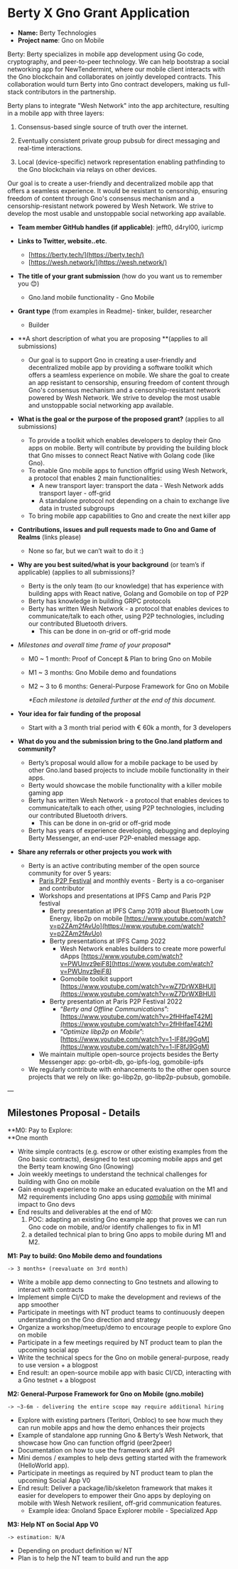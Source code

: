 # Berty X Gno Grant Application



* **Name:** Berty Technologies
* **Project name**: Gno on Mobile

Berty: Berty specializes in mobile app development using Go code, cryptography, and peer-to-peer technology. We can help bootstrap a social networking app for NewTendermint, where our mobile client interacts with the Gno blockchain and collaborates on jointly developed contracts. This collaboration would turn Berty into Gno contract developers, making us full-stack contributors in the partnership.

Berty plans to integrate "Wesh Network" into the app architecture, resulting in a mobile app with three layers:

1. Consensus-based single source of truth over the internet.

2. Eventually consistent private group pubsub for direct messaging and real-time interactions.

3. Local (device-specific) network representation enabling pathfinding to the Gno blockchain via relays on other devices.

Our goal is to create a user-friendly and decentralized mobile app that offers a seamless experience. It would be resistant to censorship, ensuring freedom of content through Gno's consensus mechanism and a censorship-resistant network powered by Wesh Network. We strive to develop the most usable and unstoppable social networking app available.



* **Team member GitHub handles (if applicable)**: jefft0, d4ryl00, iuricmp
* **Links to Twitter, website..etc**.
    * [https://berty.tech/](https://berty.tech/) 
    * [https://wesh.network/](https://wesh.network/) 
* **The title of your grant submission** (how do you want us to remember you 😊)
    * Gno.land mobile functionality - Gno Mobile
* **Grant type** (from examples in Readme)- tinker, builder, researcher
    * Builder
* **A short description of what you are proposing **(applies to all submissions)
    * Our goal is to support Gno in creating a user-friendly and decentralized mobile app by providing a software toolkit which offers a seamless experience on mobile. We share the goal to create an app resistant to censorship, ensuring freedom of content through Gno's consensus mechanism and a censorship-resistant network powered by Wesh Network. We strive to develop the most usable and unstoppable social networking app available.
* **What is the goal or the purpose of the proposed grant?** (applies to all submissions)
    * To provide a toolkit which enables developers to deploy their Gno apps on mobile. Berty will contribute by providing the building block that Gno misses to connect React Native with Golang code (like Gno).
    * To enable Gno mobile apps to function offgrid using Wesh Network, a protocol that enables 2 main functionalities:
        * A new transport layer: transport the data - Wesh Network adds transport layer - off-grid  
        * A standalone protocol not depending on a chain to exchange live data in trusted subgroups
    * To bring mobile app capabilities to Gno and create the next killer app
* **Contributions, issues and pull requests made to Gno and Game of Realms** (links please)
    * None so far, but we can’t wait to do it :)
* **Why are you best suited/what is your background** (or team’s if applicable) (applies to all submissions)?
    * Berty is the only team (to our knowledge) that has experience with building apps with React native, Golang and Gomobile on top of P2P
    * Berty has knowledge in building GRPC protocols
    * Berty has written Wesh Network - a protocol that enables devices to communicate/talk to each other, using P2P technologies, including our contributed Bluetooth drivers.
        * This can be done in on-grid or off-grid mode
* **Milestones* and overall time frame of your proposal**
    * M0 ~ 1 month: Proof of Concept & Plan to bring Gno on Mobile
    * M1 ~ 3 months: Gno Mobile demo and foundations 
    * M2 ~ 3 to 6 months: General-Purpose Framework for Gno on Mobile  

        _*Each milestone is detailed further at the end of this document._

* **Your idea for fair funding of the proposal**
    * Start with a 3 month trial period with € 60k a month, for 3 developers
* **What do you and the submission bring to the Gno.land platform and community?**
    * Berty’s proposal would allow for a mobile package to be used by other Gno.land based projects to include mobile functionality in their apps. 
    * Berty would showcase the mobile functionality with a killer mobile gaming app
    * Berty has written Wesh Network - a protocol that enables devices to communicate/talk to each other, using P2P technologies, including our contributed Bluetooth drivers.
        * This can be done in on-grid or off-grid mode
    * Berty has years of experience developing, debugging and deploying Berty Messenger, an end-user P2P-enabled message app.
* **Share any referrals or other projects you work with**
    * Berty is an active contributing member of the open source community for over 5 years:
        * [Paris P2P Festival](https://p2p.paris/en/) and monthly events - Berty is a co-organiser and contributor
        * Workshops and presentations at IPFS Camp and Paris P2P festival
            * Berty presentation at IPFS Camp 2019 about Bluetooth Low Energy, libp2p on mobile [https://www.youtube.com/watch?v=p2ZAm2fAvUo](https://www.youtube.com/watch?v=p2ZAm2fAvUo) 
            * Berty presentations at IPFS Camp 2022
                * Wesh Network enables builders to create more powerful dApps [https://www.youtube.com/watch?v=PWUnvz9eiF8](https://www.youtube.com/watch?v=PWUnvz9eiF8) 
                * Gomobile toolkit support \
[https://www.youtube.com/watch?v=wZ7DrWXBHUI](https://www.youtube.com/watch?v=wZ7DrWXBHUI) 
            * Berty presentation at Paris P2P Festival 2022
                * “_Berty and Offline Communications_”: [https://www.youtube.com/watch?v=2fHHfaeT42M](https://www.youtube.com/watch?v=2fHHfaeT42M) 
                * “_Optimize libp2p on Mobile_”: [https://www.youtube.com/watch?v=1-lF8fJ9GgM](https://www.youtube.com/watch?v=1-lF8fJ9GgM) 
        * We maintain multiple open-source projects besides the Berty Messenger app: go-orbit-db, go-ipfs-log, gomobile-ipfs
    * We regularly contribute with enhancements to the other open source projects that we rely on like: go-libp2p, go-libp2p-pubsub, gomobile.

—


## Milestones Proposal - Details

**M0: Pay to Explore:  \
**One month



* Write simple contracts (e.g. escrow or other existing examples from the Gno basic contracts), designed to test upcoming mobile apps and get the Berty team knowing Gno (Gnowing)
* Join weekly meetings to understand the technical challenges for building with Gno on mobile
* Gain enough experience to make an educated evaluation on the M1 and M2 requirements including Gno apps using _[gomobile](https://github.com/golang/go/wiki/Mobile)_ with minimal impact to Gno devs
* End results and deliverables at the end of M0: 
    1. POC: adapting an existing Gno example app that proves we can run Gno code on mobile, and/or identify challenges to fix in M1
    2. a detailed technical plan to bring Gno apps to mobile during M1 and M2.

**M1: Pay to build: Gno Mobile demo and foundations**

	-> 3 months+ (reevaluate on 3rd month)



* Write a mobile app demo connecting to Gno testnets and allowing to interact with contracts
* Implement simple CI/CD to make the development and reviews of the app smoother 
* Participate in meetings with NT product teams to continuously deepen understanding on the Gno direction and strategy
* Organize a workshop/meetup/demo to encourage people to explore Gno on mobile
* Participate in a few meetings required by NT product team to plan the upcoming social app
* Write the technical specs for the Gno on mobile general-purpose, ready to use version + a blogpost
* End result: an open-source mobile app with basic CI/CD, interacting with a Gno testnet + a blogpost

**M2: General-Purpose Framework for Gno on Mobile (gno.mobile)**

	-> ~3-6m - delivering the entire scope may require additional hiring 



* Explore with existing partners (Teritori, Onbloc) to see how much they can run mobile apps and how the demo enhances their projects
* Example of standalone app running Gno & Berty’s Wesh Network, that showcase how Gno can function offgrid (peer2peer) 
* Documentation on how to use the framework and API 
* Mini demos / examples to help devs getting started with the framework (HelloWorld app).
* Participate in meetings as required by NT product team to plan the upcoming Social App V0
* End result: Deliver a package/lib/skeleton framework that makes it easier for developers to empower their Gno apps by deploying on mobile with Wesh Network resilient, off-grid communication features.
    * Example idea: Gnoland Space Explorer mobile - Specialized App

**M3: Help NT on Social App V0**

	-> estimation: N/A



* Depending on product definition w/ NT
* Plan is to help the NT team to build and run the app
